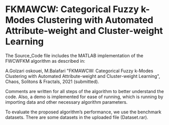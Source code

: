 # FKMAWCW: Categorical Fuzzy k-Modes Clustering with Automated Attribute-weight and Cluster-weight Learning

The Source_Code file includes the MATLAB implementation of the FWCWFKM algorithm as described in:

A.Golzari oskouei, M.Balafari "FKMAWCW: Categorical Fuzzy k-Modes Clustering with Automated Attribute-weight and Cluster-weight Learning", Chaos, Solitons & Fractals, 2021 (submitted).

Comments are written for all steps of the algorithm to better understand the code. Also, a demo is implemented for ease of running, which is running by importing data and other necessary algorithm parameters.

To evaluate the proposed algorithm’s performance, we use the benchmark datasets. There are some datasets in the uploaded file (Dataset.rar).

